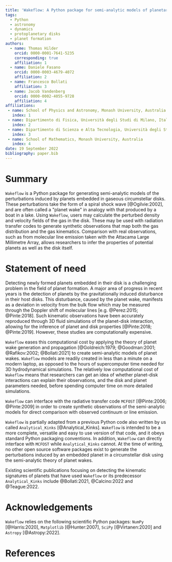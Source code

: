 ```yaml
---
title: 'Wakeflow: A Python package for semi-analytic models of planetary wakes'
tags:
  - Python
  - astronomy
  - dynamics
  - protoplanetary disks
  - planet formation
authors:
  - name: Thomas Hilder
    orcid: 0000-0001-7641-5235
    corresponding: true
    affiliation: 1
  - name: Daniele Fasano
    orcid: 0000-0003-4679-4072
    affiliation: 2
  - name: Francesco Bollati
    affiliation: 3
  - name: Jacob Vandenberg
    orcid: 0000-0002-4055-9728
    affiliation: 4
affiliations:
 - name: School of Physics and Astronomy, Monash University, Australia
   index: 1
 - name: Dipartimento di Fisica, Università degli Studi di Milano, Italy
   index: 2
 - name: Dipartimento di Scienza e Alta Tecnologia, Università degli Studi dell'Insubria, Italy
   index: 3
 - name: School of Mathematics, Monash University, Australia
   index: 4
date: 19 September 2022
bibliography: paper.bib
---
```


# Summary

`Wakeflow` is a Python package for generating semi-analytic models of the perturbations 
induced by planets embedded in gaseous circumstellar disks. These perturbations
take the form of a spiral shock wave [@Ogilvie:2002], and are often called 
a "planet wake" in analogy with that produced by a boat in a lake.
Using `Wakeflow`, users may calculate the perturbed density and velocity fields of the gas in the disk.
These may be used with radiation transfer codes to generate synthetic observations
that map both the gas distribution and the gas kinematics. 
Comparison with real observations, such as from molecular line emission taken with the 
Attacama Large Millimetre Array, allows researchers to infer the properties of potential planets
as well as the disk itself.

# Statement of need

Detecting newly formed planets embedded in their disk is a challenging problem 
in the field of planet formation. A major area of progress in recent years is
the detection of planets by the gravitationally induced disturbance in their
host disks. This disturbance, caused by the planet wake, manifests as a deviation 
in velocity from the bulk flow which may be measured through the Doppler shift of 
molecular lines [e.g. @Perez:2015; @Pinte:2018]. Such kinematic observations have 
been accurately reproduced through 3D fluid simulations of the planet-disk interaction, 
allowing for the inference of planet and disk properties [@Pinte:2018; @Pinte:2019]. 
However, these studies are computationally expensive.

`Wakeflow` eases this computational cost by applying the theory of planet wake 
generation and propagation [@Goldreich:1979; @Goodman:2001; @Rafikov:2002; @Bollati:2021]
to create semi-analytic models of planet wakes. `Wakeflow` models are readily created in 
less than a minute on a modern laptop, as opposed to the hours of supercomputer time needed 
for 3D hydrodynamical simulations. The relatively low computational cost of `Wakeflow`
means that researchers can get an idea of whether planet-disk interactions
can explain their observations, and the disk and planet parameters needed, before
spending computer time on more detailed simulations.

`Wakeflow` can interface with the radiative transfer code `MCFOST` [@Pinte:2006; @Pinte:2009] in order to create synthetic observations of the
semi-analytic models for direct comparison with observed continuum or line emission.

`Wakeflow` is partially adapted from a previous Python code also written by us called
`Analytical_Kinks` [@Analytical_Kinks]. `Wakeflow` is intended to be a more complete, versatile 
and easy to use version of that code, and it obeys standard Python packaging conventions.
In addition, `Wakeflow` can directly interface with `MCFOST` while `Analytical_Kinks` cannot.
At the time of writing, no other open source software packages exist to generate the perturbations
induced by an embedded planet in a circumstellar disk using the semi-analytic theory
of planet wakes.

Existing scientific publications focusing on detecting the kinematic signatures of
planets that have used `Wakeflow` or its predecessor `Analytical_Kinks` include
@Bollati:2021, @Calcino:2022 and @Teague:2022.

# Acknowledgements

`Wakeflow` relies on the following scientific Python packages: `NumPy` [@Harris:2020], 
`Matplotlib` [@Hunter:2007], `SciPy` [@Virtanen:2020] and `Astropy` [@Astropy:2022].

# References
